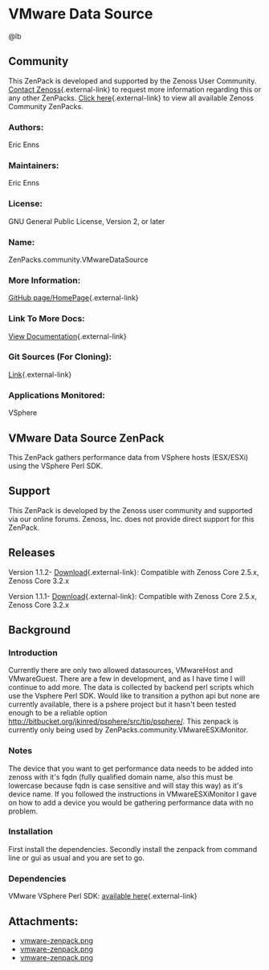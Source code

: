 # VMware Data Source

@lb[](img/zenpack-vmware-zenpack.png)

## Community

This ZenPack is developed and supported by the Zenoss User Community.
[Contact Zenoss](https://tryit.zenoss.com/zenpack-contact/){.external-link} to
request more information regarding this or any other ZenPacks. [Click here](https://zenoss.com/product/zenpacks?f%5B0%5D=im_field_zenpack_category:1021){.external-link} to
view all available Zenoss Community ZenPacks.

### Authors:

Eric Enns

### Maintainers:

Eric Enns

### License:

GNU General Public License, Version 2, or later

### Name:

ZenPacks.community.VMwareDataSource

### More Information:

[GitHub page/HomePage](http://community.zenoss.org/docs/DOC-10242){.external-link}

### Link To More Docs:

[View Documentation](http://community.zenoss.org/docs/DOC-10242){.external-link}

### Git Sources (For Cloning):

[Link](https://github.com/ericenns/ZenPacks.community.VMwareDataSource.git){.external-link}

### Applications Monitored:

VSphere

## VMware Data Source ZenPack

This ZenPack gathers performance data from VSphere hosts (ESX/ESXi)
using the VSphere Perl SDK.

## Support

This ZenPack is developed by the Zenoss user community and supported via
our online forums. Zenoss, Inc. does not provide direct support for this
ZenPack.

## Releases

Version 1.1.2- [Download](https://storage.googleapis.com/zenpacks/ZenPacks.community.VMwareDataSource/1.1.2/ZenPacks.community.VMwareDataSource-1.1.2.egg){.external-link}:   Compatible with Zenoss Core 2.5.x, Zenoss Core 3.2.x

<!-- -->

Version 1.1.1- [Download](https://storage.googleapis.com/zenpacks/ZenPacks.community.VMwareDataSource/1.1.1/ZenPacks.community.VMwareDataSource-1.1.1.egg){.external-link}:   Compatible with Zenoss Core 2.5.x, Zenoss Core 3.2.x

## Background

### Introduction

Currently there are only two allowed datasources, VMwareHost and
VMwareGuest. There are a few in development, and as I have time I will
continue to add more. The data is collected by backend perl scripts
which use the Vsphere Perl SDK. Would like to transition a python api
but none are currently available, there is a pshere project but it
hasn't been tested enough to be a reliable option
<http://bitbucket.org/jkinred/psphere/src/tip/psphere/>. This zenpack is
currently only being used by ZenPacks.community.VMwareESXiMonitor.

### Notes

The device that you want to get performance data needs to be added into
zenoss with it's fqdn (fully qualified domain name, also this must be
lowercase because fqdn is case sensitive and will stay this way) as it's
device name. If you followed the instructions in VMwareESXiMonitor I
gave on how to add a device you would be gathering performance data with
no problem.

### Installation

First install the dependencies. Secondly install the zenpack from
command line or gui as usual and you are set to go.

### Dependencies

VMware VSphere Perl SDK:   [available here](http://www.vmware.com/support/developer/viperltoolkit){.external-link}

## Attachments:

-   [vmware-zenpack.png](img/zenpack-vmware-zenpack.png)
-   [vmware-zenpack.png](img/zenpack-vmware-zenpack.png)
-   [vmware-zenpack.png](img/zenpack-vmware-zenpack.png)

